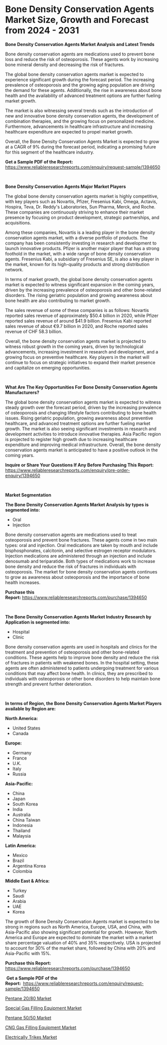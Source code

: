 <p><h1>Bone Density Conservation Agents Market Size, Growth and Forecast from 2024 - 2031</h1></p><p><strong>Bone Density Conservation Agents Market Analysis and Latest Trends</strong></p>
<p><p>Bone density conservation agents are medications used to prevent bone loss and reduce the risk of osteoporosis. These agents work by increasing bone mineral density and decreasing the risk of fractures.</p><p>The global bone density conservation agents market is expected to experience significant growth during the forecast period. The increasing prevalence of osteoporosis and the growing aging population are driving the demand for these agents. Additionally, the rise in awareness about bone health and the availability of advanced treatment options are further fueling market growth.</p><p>The market is also witnessing several trends such as the introduction of new and innovative bone density conservation agents, the development of combination therapies, and the growing focus on personalized medicine. Furthermore, advancements in healthcare infrastructure and increasing healthcare expenditure are expected to propel market growth.</p><p>Overall, the Bone Density Conservation Agents Market is expected to grow at a CAGR of 9% during the forecast period, indicating a promising future for this segment of the healthcare industry.</p></p>
<p><strong>Get a Sample PDF of the Report:&nbsp;</strong> <a href="https://www.reliableresearchreports.com/enquiry/request-sample/1394650">https://www.reliableresearchreports.com/enquiry/request-sample/1394650</a></p>
<p>&nbsp;</p>
<p><strong>Bone Density Conservation Agents Major Market Players</strong></p>
<p><p>The global bone density conservation agents market is highly competitive, with key players such as Novartis, Pfizer, Fresenius Kabi, Omega, Actavis, Hospira, Teva, Dr. Reddy's Laboratories, Sun Pharma, Merck, and Roche. These companies are continuously striving to enhance their market presence by focusing on product development, strategic partnerships, and acquisitions.</p><p>Among these companies, Novartis is a leading player in the bone density conservation agents market, with a diverse portfolio of products. The company has been consistently investing in research and development to launch innovative products. Pfizer is another major player that has a strong foothold in the market, with a wide range of bone density conservation agents. Fresenius Kabi, a subsidiary of Fresenius SE, is also a key player in the market, known for its high-quality products and strong distribution network.</p><p>In terms of market growth, the global bone density conservation agents market is expected to witness significant expansion in the coming years, driven by the increasing prevalence of osteoporosis and other bone-related disorders. The rising geriatric population and growing awareness about bone health are also contributing to market growth.</p><p>The sales revenue of some of these companies is as follows: Novartis reported sales revenue of approximately $50.4 billion in 2020, while Pfizer reported sales revenue of around $41.9 billion. Fresenius Kabi reported sales revenue of about €9.7 billion in 2020, and Roche reported sales revenue of CHF 58.3 billion.</p><p>Overall, the bone density conservation agents market is projected to witness robust growth in the coming years, driven by technological advancements, increasing investment in research and development, and a growing focus on preventive healthcare. Key players in the market will continue to focus on strategic initiatives to expand their market presence and capitalize on emerging opportunities.</p></p>
<p>&nbsp;</p>
<p><strong>What Are The Key Opportunities For Bone Density Conservation Agents Manufacturers?</strong></p>
<p><p>The global bone density conservation agents market is expected to witness steady growth over the forecast period, driven by the increasing prevalence of osteoporosis and changing lifestyle factors contributing to bone health issues. Rising geriatric population, growing awareness about preventive healthcare, and advanced treatment options are further fueling market growth. The market is also seeing significant investments in research and development activities to introduce innovative therapies. Asia Pacific region is projected to register high growth due to increasing healthcare expenditure and improving medical infrastructure. Overall, the bone density conservation agents market is anticipated to have a positive outlook in the coming years.</p></p>
<p><strong>Inquire or Share Your Questions If Any Before Purchasing This Report:</strong> <a href="https://www.reliableresearchreports.com/enquiry/pre-order-enquiry/1394650">https://www.reliableresearchreports.com/enquiry/pre-order-enquiry/1394650</a></p>
<p>&nbsp;</p>
<p><strong>Market Segmentation</strong></p>
<p><strong>The Bone Density Conservation Agents Market Analysis by types is segmented into:</strong></p>
<p><ul><li>Oral</li><li>Injection</li></ul></p>
<p><p>Bone density conservation agents are medications used to treat osteoporosis and prevent bone fractures. These agents come in two main types: oral and injection. Oral medications are taken by mouth and include bisphosphonates, calcitonin, and selective estrogen receptor modulators. Injection medications are administered through an injection and include denosumab and teriparatide. Both types of medications work to increase bone density and reduce the risk of fractures in individuals with osteoporosis. The market for bone density conservation agents continues to grow as awareness about osteoporosis and the importance of bone health increases.</p></p>
<p><strong>Purchase this Report:&nbsp;</strong><a href="https://www.reliableresearchreports.com/purchase/1394650">https://www.reliableresearchreports.com/purchase/1394650</a></p>
<p>&nbsp;</p>
<p><strong>The Bone Density Conservation Agents Market Industry Research by Application is segmented into:</strong></p>
<p><ul><li>Hospital</li><li>Clinic</li></ul></p>
<p><p>Bone density conservation agents are used in hospitals and clinics for the treatment and prevention of osteoporosis and other bone-related conditions. These agents help to improve bone density and reduce the risk of fractures in patients with weakened bones. In the hospital setting, these agents are often administered to patients undergoing treatment for various conditions that may affect bone health. In clinics, they are prescribed to individuals with osteoporosis or other bone disorders to help maintain bone strength and prevent further deterioration.</p></p>
<p>&nbsp;</p>
<p><strong>In terms of Region, the Bone Density Conservation Agents Market Players available by Region are:</strong></p>
<p>
    <p> <strong> North America: </strong>
        <ul>
            <li>United States</li>
            <li>Canada</li>
        </ul>
        </p> 
    <p> <strong> Europe: </strong>
        <ul>
            <li>Germany</li>
            <li>France</li>
            <li>U.K.</li>
            <li>Italy</li>
            <li>Russia</li>
        </ul>
        </p> 
    <p> <strong> Asia-Pacific: </strong>
        <ul>
            <li>China</li>
            <li>Japan</li>
            <li>South Korea</li>
            <li>India</li>
            <li>Australia</li>
            <li>China Taiwan</li>
            <li>Indonesia</li>
            <li>Thailand</li>
            <li>Malaysia</li>
        </ul>
        </p> 
    <p> <strong> Latin America: </strong>
        <ul>
            <li>Mexico</li>
            <li>Brazil</li>
            <li>Argentina Korea</li>
            <li>Colombia</li>
        </ul>
        </p> 
    <p> <strong> Middle East & Africa: </strong>
        <ul>
            <li>Turkey</li>
            <li>Saudi</li>
            <li>Arabia</li>
            <li>UAE</li>
            <li>Korea</li>
        </ul>
    </p>
    </p>
<p><p>The growth of Bone Density Conservation Agents market is expected to be strong in regions such as North America, Europe, USA, and China, with Asia-Pacific also showing significant potential for growth. However, North America and Europe are expected to dominate the market with a market share percentage valuation of 40% and 35% respectively. USA is projected to account for 30% of the market share, followed by China with 20% and Asia-Pacific with 15%.</p></p>
<p><strong>Purchase this Report: </strong><a href="https://www.reliableresearchreports.com/purchase/1394650">https://www.reliableresearchreports.com/purchase/1394650</a></p>
<p>&nbsp;<strong>Get a Sample PDF of the Report:&nbsp;&nbsp;</strong><a href="https://www.reliableresearchreports.com/enquiry/request-sample/1394650">https://www.reliableresearchreports.com/enquiry/request-sample/1394650</a></p>
<p><strong></strong></p>
<p><p><a href="https://github.com/markusgodoy/Market-Research-Report-List-1/blob/main/pentane-2080-market.md">Pentane 20/80 Market</a></p><p><a href="https://medium.com/@adahhagenes4545/special-gas-filling-equipment-market-outlook-industry-overview-and-forecast-2024-to-2031-8b816deb9d12">Special Gas Filling Equipment Market</a></p><p><a href="https://github.com/luckyshygirl/Market-Research-Report-List-3/blob/main/pentane-5050-market.md">Pentane 50/50 Market</a></p><p><a href="https://medium.com/@adahhagenes4545/cng-gas-filling-equipment-market-size-market-outlook-and-market-forecast-2024-to-2031-2d38b2875735">CNG Gas Filling Equipment Market</a></p><p><a href="https://issuu.com/reportprime-2/docs/electrically-trikes-market-size-2030.pptx">Electrically Trikes Market</a></p></p>